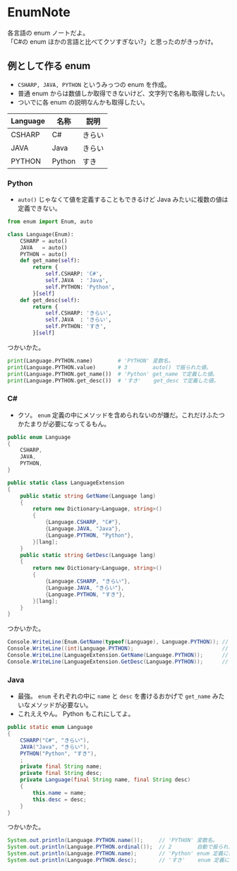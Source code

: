 EnumNote
===

各言語の enum ノートだよ。  
「C#の enum ほかの言語と比べてクソすぎない?」と思ったのがきっかけ。  


## 例として作る enum

- `CSHARP, JAVA, PYTHON` というみっつの enum を作成。
- 普通 enum からは数値しか取得できないけど、文字列で名称も取得したい。
- ついでに各 enum の説明なんかも取得したい。

| Language |  名称  |  説明  |
|----------|--------|--------|
| CSHARP   | C#     | きらい |
| JAVA     | Java   | きらい |
| PYTHON   | Python | すき   |


### Python

- `auto()` じゃなくて値を定義することもできるけど Java みたいに複数の値は定義できない。

```python
from enum import Enum, auto

class Language(Enum):
    CSHARP = auto()
    JAVA   = auto()
    PYTHON = auto()
    def get_name(self):
        return {
            self.CSHARP: 'C#',
            self.JAVA  : 'Java',
            self.PYTHON: 'Python',
        }[self]
    def get_desc(self):
        return {
            self.CSHARP: 'きらい',
            self.JAVA  : 'きらい',
            self.PYTHON: 'すき',
        }[self]
```

つかいかた。

```python
print(Language.PYTHON.name)        # 'PYTHON' 変数名。
print(Language.PYTHON.value)       # 3        auto() で振られた値。
print(Language.PYTHON.get_name())  # 'Python' get_name で定義した値。
print(Language.PYTHON.get_desc())  # 'すき'    get_desc で定義した値。
```


### C\#

- クソ。 `enum` 定義の中にメソッドを含められないのが嫌だ。これだけふたつかたまりが必要になってるもん。

```csharp
public enum Language
{
    CSHARP,
    JAVA,
    PYTHON,
}

public static class LanguageExtension
{
    public static string GetName(Language lang)
    {
        return new Dictionary<Language, string>()
        {
            {Language.CSHARP, "C#"},
            {Language.JAVA, "Java"},
            {Language.PYTHON, "Python"},
        }[lang];
    }
    public static string GetDesc(Language lang)
    {
        return new Dictionary<Language, string>()
        {
            {Language.CSHARP, "きらい"},
            {Language.JAVA, "きらい"},
            {Language.PYTHON, "すき"},
        }[lang];
    }
}
```

つかいかた。

```csharp
Console.WriteLine(Enum.GetName(typeof(Language), Language.PYTHON)); // 'PYTHON' 変数名を文字列で取得。
Console.WriteLine((int)Language.PYTHON);                            // 2        勝手に振られた値を取得。
Console.WriteLine(LanguageExtension.GetName(Language.PYTHON));      // 'Python' GetName で定義した値。
Console.WriteLine(LanguageExtension.GetDesc(Language.PYTHON));      // 'すき'   GetDesc で定義した値。
```


### Java

- 最強。 `enum` それぞれの中に `name` と `desc` を書けるおかげで `get_name` みたいなメソッドが必要ない。
- これええやん。 Python もこれにしてよ。

```java
public static enum Language
{
    CSHARP("C#", "きらい"),
    JAVA("Java", "きらい"),
    PYTHON("Python", "すき"),
    ;
    private final String name;
    private final String desc;
    private Language(final String name, final String desc)
    {
        this.name = name;
        this.desc = desc;
    }
}
```

つかいかた。


```java
System.out.println(Language.PYTHON.name());     // 'PYTHON' 変数名。
System.out.println(Language.PYTHON.ordinal());  // 2        自動で振られた値。
System.out.println(Language.PYTHON.name);       // 'Python' enum 定義に書いた値。
System.out.println(Language.PYTHON.desc);       // 'すき'    enum 定義に書いた値。
```
